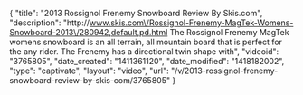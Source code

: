 {
    "title": "2013 Rossignol Frenemy Snowboard Review By Skis.com",
    "description": "http:\/\/www.skis.com\/Rossignol-Frenemy-MagTek-Womens-Snowboard-2013\/280942,default,pd.html  The Rossignol Frenemy MagTek womens snowboard is an all terrain, all mountain board that is perfect for the any rider. The Frenemy has a directional twin shape with",
    "videoid": "3765805",
    "date_created": "1411361120",
    "date_modified": "1418182002",
    "type": "captivate",
    "layout": "video",
    "url": "\/v\/2013-rossignol-frenemy-snowboard-review-by-skis-com\/3765805"
}